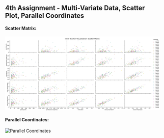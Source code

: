 ## 4th Assignment - Multi-Variate Data, Scatter Plot, Parallel Coordinates

#### Scatter Matrix:
![Scatter Matrix](scatter_matrix.jpeg)
#### Parallel Coordinates:
![Parallel Coordinates](parallel_coordinate.png)
